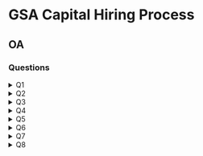 # GSA Capital Hiring Process

## OA

### Questions

<details>
<summary>
Q1
</summary>
<img src = "./assets/Q1/GSA%20Capital%20Q1-1.png"/>
<img src = "./assets/Q1/GSA%20Capital%20Q1-2.png"/>
<img src = "./assets/Q1/GSA%20Capital%20Q1-3.png"/>
</details>

<details>
<summary>
Q2
</summary>
<img src = "./assets/Q2/GSA%20Capital%20Q2-1.png"/>
<img src = "./assets/Q2/GSA%20Capital%20Q2-2.png"/>
<img src = "./assets/Q2/GSA%20Capital%20Q2-3.png"/>
<img src = "./assets/Q2/GSA%20Capital%20Q2-4.png"/>
</details>

<details>
<summary>
Q3
</summary>
<img src = "./assets/Q3/GSA%20Capital%20Q3.png"/>
</details>

<details>
<summary>
Q4
</summary>
<img src = "./assets/Q4/GSA%20Capital%20Q4.png"/>
</details>

<details>
<summary>
Q5
</summary>
<img src = "./assets/Q5/GSA%20Capital%20Q5.png"/>
</details>

<details>
<summary>
Q6
</summary>
<img src = "./assets/Q6/GSA%20Capital%20Q6.png"/>
</details>

<details>
<summary>
Q7
</summary>
<img src = "./assets/Q7/GSA%20Capital%20Q7-1.png"/>
<img src = "./assets/Q7/GSA%20Capital%20Q7-2.png"/>
<img src = "./assets/Q7/GSA%20Capital%20Q7-3.png"/>
<img src = "./assets/Q7/GSA%20Capital%20Q7-4.png"/>
<img src = "./assets/Q7/GSA%20Capital%20Q7-5.png"/>
</details>

<details>
<summary>
Q8
</summary>
<img src = "./assets/Q8/GSA%20Capital%20Q8-1.png"/>
<img src = "./assets/Q8/GSA%20Capital%20Q8-2.png"/>
<img src = "./assets/Q8/GSA%20Capital%20Q8-3.png"/>
<img src = "./assets/Q8/GSA%20Capital%20Q8-4.png"/>
<img src = "./assets/Q8/GSA%20Capital%20Q8-5.png"/>
</details>